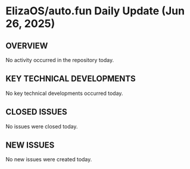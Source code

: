 # ElizaOS/auto.fun Daily Update (Jun 26, 2025)
## OVERVIEW
No activity occurred in the repository today.

## KEY TECHNICAL DEVELOPMENTS
No key technical developments occurred today.

## CLOSED ISSUES
No issues were closed today.

## NEW ISSUES
No new issues were created today.